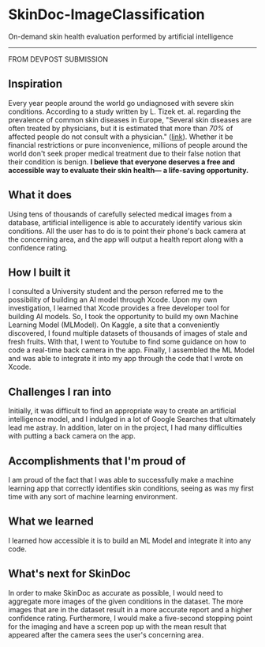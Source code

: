 # SkinDoc-ImageClassification
On-demand skin health evaluation performed by artificial intelligence


---
FROM DEVPOST SUBMISSION

## Inspiration
Every year people around the world go undiagnosed with severe skin conditions. According to a study written by L. Tizek et. al. regarding the prevalence of common skin diseases in Europe,  "Several skin diseases are often treated by physicians, but it is estimated that more than *70%* of affected people do not consult with a physician." ([link](https://onlinelibrary.wiley.com/doi/full/10.1111/jdv.15494)).  Whether it be financial restrictions or pure inconvenience, millions of people around the world don't seek proper medical treatment due to their false notion that their condition is benign. **I believe that everyone deserves a free and accessible way to evaluate their skin health— a life-saving opportunity.**

## What it does
Using tens of thousands of carefully selected medical images from a database, artificial intelligence is able to accurately identify various skin conditions. All the user has to do is to point their phone's back camera at the concerning area, and the app will output a health report along with a confidence rating.

## How I built it

I consulted a University student and the person referred me to the possibility of building an AI model through Xcode. Upon my own investigation, I learned that Xcode provides a free developer tool for building AI models. So, I took the opportunity to build my own Machine Learning Model (MLModel). On Kaggle, a site that a conveniently discovered, I found multiple datasets of thousands of images of stale and fresh fruits. With that, I went to Youtube to find some guidance on how to code a real-time back camera in the app.  Finally, I assembled the ML Model and was able to integrate it into my app through the code that I wrote on Xcode.

## Challenges I ran into

Initially, it was difficult to find an appropriate way to create an artificial intelligence model, and I indulged in a lot of Google Searches that ultimately lead me astray. In addition, later on in the project, I had many difficulties with putting a back camera on the app.  

## Accomplishments that I'm proud of

I am proud of the fact that I was able to successfully make a machine learning app that correctly identifies skin conditions, seeing as was my first time with any sort of machine learning environment.

## What we learned

I learned how accessible it is to build an ML Model and integrate it into any code.

## What's next for SkinDoc

In order to make SkinDoc as accurate as possible, I would need to aggregate more images of the given conditions in the dataset. The more images that are in the dataset result in a more accurate report and a higher confidence rating. Furthermore, I would make a five-second stopping point for the imaging and have a screen pop up with the mean result that appeared after the camera sees the user's concerning area.
